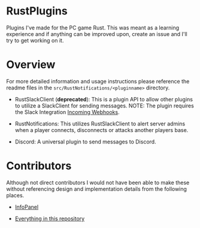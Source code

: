 # RustPlugins

Plugins I've made for the PC game Rust. This was meant as a learning experience and if anything can be improved upon, create an issue and I'll try to get working on it.

# Overview

For more detailed information and usage instructions please reference the readme files in the `src/RustNotifications/<pluginname>` directory.

- RustSlackClient (**deprecated**): This is a plugin API to allow other plugins to utilize a SlackClient for sending messages. NOTE: The plugin requires the Slack Integration [Incoming Webhooks](https://api.slack.com/incoming-webhooks).

- RustNotifications: This utilizes RustSlackClient to alert server admins when a player connects, disconnects or attacks another players base.

- Discord: A universal plugin to send messages to Discord.

# Contributors
Although not direct contributors I would not have been able to make these without referencing design and implementation details from the following places.
- [InfoPanel](http://oxidemod.org/plugins/infopanel.1356/)

- [Everything in this repository](https://github.com/lukespragg/oxide-plugins)

